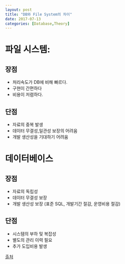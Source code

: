 ```yaml
---
layout: post
title: "DB와 File System의 차이"
date: 2017-07-13
categories: [Database,Theory]
---
```

# 파일 시스템:

## 장점 
- 처리속도가 DB에 비해 빠르다.
- 구현이 간편하다
- 비용이 저렴하다.

## 단점 
- 자료의 중복 발생
- 데이터 무결성,일관성 보장의 어려움
- 개발 생산성을 기대하기 어려움


# 데이터베이스

## 장점 
- 자료의 독립성
- 데이터 무결성 보장
- 개발 생산성 보장 (표준 SQL, 개발기간 절감, 운영비용 절감)

## 단점
- 시스템의 부하 및 복잡성
- 별도의 관리 이력 필요
- 추가 도입비용 발생

[출처](http://neokido.tistory.com/entry/데이터베이스-기초-데이터베이스의-개념-파일시스템과-비교)
